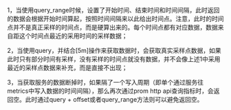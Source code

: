 1，当使用query_range时候，设置了开始时间、结束时间和时间间隔，此时返回的数据会根据开始时间算起，按照时间间隔来以此给出时间点。注意，此时的时间点并不是真正采样的时间点，而是硬算出来的。每个时间点都有对应数据，数据来自距这个时间点最近的采用时间的采样数据；

2，当使用query，并结合[5m]操作来获取数据时，会获取真实采样点数据，如果此时只有部分时间有采样，没有采样的时间点就没有数据，并不会像上述1中采用最近的采样点数据来补充，而是直接不出现；

3，当获取服务的数据断掉时，如果隔了一个写入周期（即单个通过服务往metrics中写入数据的时间间隔），那么再次通过prom http api查询指标时，会返回空。此时通过query + offset或者query_range方法则可以避免返回空。